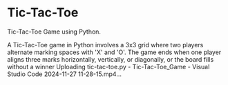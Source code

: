# Tic-Tac-Toe
Tic-Tac-Toe Game using Python.

A Tic-Tac-Toe game in Python involves a 3x3 grid where two players alternate marking spaces with 'X' and 'O'. The game ends when one player aligns three marks horizontally, vertically, or diagonally, or the board fills without a winner
Uploading tic-tac-toe.py - Tic-Tac-Toe_Game - Visual Studio Code 2024-11-27 11-28-15.mp4…
